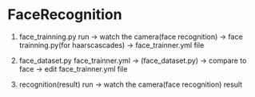 # FaceRecognition

1. face_trainning.py
run -> watch the camera(face recognition) -> face trainning.py(for haarscascades) -> face_trainner.yml file

2. face_dataset.py 
face_trainner.yml -> (face_dataset.py) -> compare to face -> edit face_trainner.yml file

3. recognition(result)
run -> watch the camera(face recognition) result
